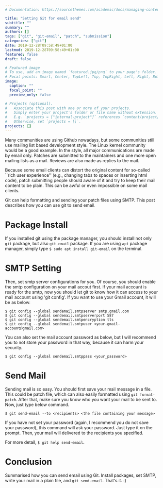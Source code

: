 ```yaml
---
# Documentation: https://sourcethemes.com/academic/docs/managing-content/

title: "Setting Git for email send"
subtitle: ""
summary: ""
authors: []
tags: ["git", "git-email", "patch", "submission"]
categories: ["git"]
date: 2019-12-28T09:58:49+01:00
lastmod: 2019-12-28T09:58:49+01:00
featured: false
draft: false

# Featured image
# To use, add an image named `featured.jpg/png` to your page's folder.
# Focal points: Smart, Center, TopLeft, Top, TopRight, Left, Right, BottomLeft, Bottom, BottomRight.
image:
  caption: ""
  focal_point: ""
  preview_only: false

# Projects (optional).
#   Associate this post with one or more of your projects.
#   Simply enter your project's folder or file name without extension.
#   E.g. `projects = ["internal-project"]` references `content/project/deep-learning/index.md`.
#   Otherwise, set `projects = []`.
projects: []
---
```


Many communities are using Github nowadays, but some communities still use
mailing list based development style.  The Linux kernel community would be a
good example.  In the style, all major communications are made by email only.
Patches are submitted to the maintainers and one more open mailing lists as a
mail.
Reviews are also made as replies to the mail.

Because some email clients can distort the original content for so-called
``rich user experience'' (e.g., changing tabs to spaces or inserting html
code), patch submitting people should aware of it and try to keep their mail
content to be plain.
This can be awful or even impossible on some mail clients.

Git can help formatting and sending your patch files using SMTP.
This post describes how you can use git to send email.


Package Install
===============

If you installed git using the package manager, you should install not only
`git` package, but also `git-email` package.  If you are using `apt` package
manager, simply type
``$ sudo apt install git-email`` on the terminal.


SMTP Setting
============

Then, set smtp server configurations for you.  Of course, you should enable the
smtp configuration on your mail accout first.  If your mail account is ready
for the smtp, now you should let git to know how it can access to your mail
account using 'git config'.  If you want to use your Gmail account, it will be
as below:

```
$ git config --global sendemail.smtpserver smtp.gmail.com
$ git config --global sendemail.smtpserverport 587
$ git config --global sendemail.smtpencryption tls
$ git config --global sendemail.smtpuser <your-gmail-account@gmail.com>
```

You can also set the mail account password as below, but I will recommend you
to not store your password in that way, because it can harm your security.

```
$ git config --global sendemail.smtppass <your_password>
```


Send Mail
=========

Sending mail is so easy.  You should first save your mail message in a file.
This could be patch file, which can also easily formatted using `git
format-patch`.  After that, make sure you know who you want your mail to be
sent to.
Now, just type below command.

```
$ git send-email --to <recipients> <the file containing your message>
```

If you have not set your password (again, I recommend you do not save your
password), this command will ask your password.  Just type it on the prompt.
Then, your mail will delivered to the recipients you specified.

For more detail, `$ git help send-email`.


Conclusion
==========

Summarised how you can send email using Git.  Install packages, set SMTP, write
your mail in a plain file, and `git send-email`.  That's it. :)
